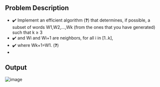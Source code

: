 ## Problem Description
  - :heavy_check_mark: Implement an efficient algorithm (❓) that determines, if possible, a subset of words W1,W2,...,Wk (from the ones that you have generated) such that k ≥ 3
  - :heavy_check_mark: and Wi and Wi+1 are neighbors, for all i in [1..k],
  - :heavy_check_mark: where Wk+1=W1. (❓)
  - 
## Output
![image](https://user-images.githubusercontent.com/61457770/154835912-7b98e3c9-26aa-4322-bd5b-2ad214126b8b.png)
